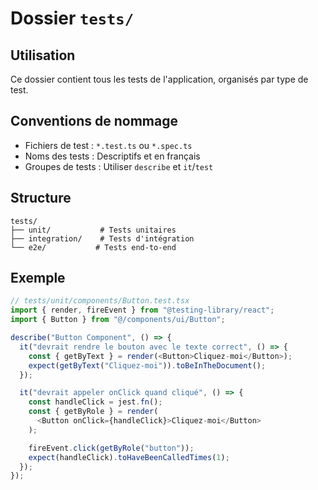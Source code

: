 # Dossier `tests/`

## Utilisation

Ce dossier contient tous les tests de l'application, organisés par type de test.

## Conventions de nommage

- Fichiers de test : `*.test.ts` ou `*.spec.ts`
- Noms des tests : Descriptifs et en français
- Groupes de tests : Utiliser `describe` et `it`/`test`

## Structure

```plaintext
tests/
├── unit/           # Tests unitaires
├── integration/    # Tests d'intégration
└── e2e/           # Tests end-to-end
```

## Exemple

```typescript
// tests/unit/components/Button.test.tsx
import { render, fireEvent } from "@testing-library/react";
import { Button } from "@/components/ui/Button";

describe("Button Component", () => {
  it("devrait rendre le bouton avec le texte correct", () => {
    const { getByText } = render(<Button>Cliquez-moi</Button>);
    expect(getByText("Cliquez-moi")).toBeInTheDocument();
  });

  it("devrait appeler onClick quand cliqué", () => {
    const handleClick = jest.fn();
    const { getByRole } = render(
      <Button onClick={handleClick}>Cliquez-moi</Button>
    );

    fireEvent.click(getByRole("button"));
    expect(handleClick).toHaveBeenCalledTimes(1);
  });
});
```
